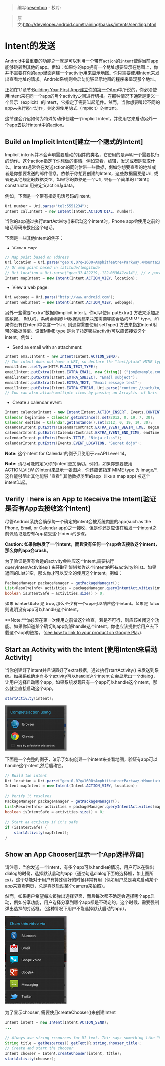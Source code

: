 > 编写:[kesenhoo](https://github.com/kesenhoo) - 校对:

> 原文:<http://developer.android.com/training/basics/intents/sending.html>

# Intent的发送
Android中最重要的功能之一就是可以利用一个带有`action`的`intent`使得当前app能够跳转到其他的app。例如：如果你的app拥有一个地址想要显示在地图上，你并不需要在你的app里面创建一个activity用来显示地图。你只需要使用Intent来发出查看地址的请求。Android系统则会启动能够显示地图的程序来呈现那个地址。

正如在1.1章节:[Building Your First App:建立你的第一个App](/basics/firstapp/index.html)中所说的，你必须使用intent来在同一个app的两个activity之间进行切换。在那种情况下通常是定义一个显示（explicit）的intent，它指定了需要叫起组件。然而，当你想要叫起不同的app来执行那个动作，则必须使用隐式（implicit）的intent。

这节课会介绍如何为特殊的动作创建一个implicit intent，并使用它来启动另外一个app去执行intent中的action。

## Build an Implicit Intent[建立一个隐式的Intent]
Implicit intents并不会声明需要启动的组件的类名，它使用的是声明一个需要执行的动作。这个action指定了你想做的事情，例如查看，编辑，发送或者是获取什么。Intents通常会在发送action的同时附带一些数据，例如你想要查看的地址或者是你想要发送的邮件信息。依赖于你想要创建的Intent，这些数据需要是Uri, 或者是其他规定的数据类型。如果你的数据是一个Uri, 会有一个简单的 Intent() constructor 用来定义action与data。

例如，下面是一个带有指定电话号码的intent。

```java
Uri number = Uri.parse("tel:5551234");
Intent callIntent = new Intent(Intent.ACTION_DIAL, number);
```

当你的app通过执行startActivity()来启动这个intent时，Phone app会使用之前的电话号码来拨出这个电话。

下面是一些其他intent的例子：

* View a map:

```java
// Map point based on address
Uri location = Uri.parse("geo:0,0?q=1600+Amphitheatre+Parkway,+Mountain+View,+California");
// Or map point based on latitude/longitude
// Uri location = Uri.parse("geo:37.422219,-122.08364?z=14"); // z param is zoom level
Intent mapIntent = new Intent(Intent.ACTION_VIEW, location);
```

* View a web page:

```java
Uri webpage = Uri.parse("http://www.android.com");
Intent webIntent = new Intent(Intent.ACTION_VIEW, webpage);
```

另外一些需要"extra"数据的implicit intent。你可以使用 putExtra() 方法来添加那些数据。
默认的，系统会根据Uri数据类型来决定需要哪些合适的MIME type。如果你没有在intent中包含一个Uri, 则通常需要使用 setType() 方法来指定intent附带的数据类型。设置MIME type 是为了指定哪些activity可以应该接受这个intent。例如：

* Send an email with an attachment:

```java
Intent emailIntent = new Intent(Intent.ACTION_SEND);
// The intent does not have a URI, so declare the "text/plain" MIME type
emailIntent.setType(HTTP.PLAIN_TEXT_TYPE);
emailIntent.putExtra(Intent.EXTRA_EMAIL, new String[] {"jon@example.com"}); // recipients
emailIntent.putExtra(Intent.EXTRA_SUBJECT, "Email subject");
emailIntent.putExtra(Intent.EXTRA_TEXT, "Email message text");
emailIntent.putExtra(Intent.EXTRA_STREAM, Uri.parse("content://path/to/email/attachment"));
// You can also attach multiple items by passing an ArrayList of Uris
```

* Create a calendar event:

```java
Intent calendarIntent = new Intent(Intent.ACTION_INSERT, Events.CONTENT_URI);
Calendar beginTime = Calendar.getInstance().set(2012, 0, 19, 7, 30);
Calendar endTime = Calendar.getInstance().set(2012, 0, 19, 10, 30);
calendarIntent.putExtra(CalendarContract.EXTRA_EVENT_BEGIN_TIME, beginTime.getTimeInMillis());
calendarIntent.putExtra(CalendarContract.EXTRA_EVENT_END_TIME, endTime.getTimeInMillis());
calendarIntent.putExtra(Events.TITLE, "Ninja class");
calendarIntent.putExtra(Events.EVENT_LOCATION, "Secret dojo");
```

**Note:** 这个intent for Calendar的例子只使用于>=API Level 14。

**Note:** 请尽可能的定义你的intent更加确切。例如，如果你想要使用ACTION_VIEW 的intent来显示一张图片，你还应该指定 MIME type 为 image/*.这样能够阻止其他能够 "查看" 其他数据类型的app（like a map app) 被这个intent叫起。

## Verify There is an App to Receive the Intent[验证是否有App去接收这个Intent]
尽管Android系统会确保每一个确定的intent会被系统内置的app(such as the Phone, Email, or Calendar app)之一接收，但是你还是应该在触发一个intent之前做验证是否有App接受这个intent的步骤。

**Caution: 如果你触发了一个intent，而且没有任何一个app会去接收这个intent，那么你的app会crash。**

为了验证是否有合适的activity会响应这个intent,需要执行 queryIntentActivities() 来获取到能够接收这个intent的所有activity的list。如果返回的List非空，那么你才可以安全的使用这个intent。例如：

```java
PackageManager packageManager = getPackageManager();
List<ResolveInfo> activities = packageManager.queryIntentActivities(intent, 0);
boolean isIntentSafe = activities.size() > 0;
```

如果 isIntentSafe 是 true, 那么至少有一个app可以响应这个intent。如果是 false则说明没有app可以handle这个intent。

**Note:**你必须在第一次使用之前做这个检查，若是不可行，则应该关闭这个功能。如果你知道某个确切的app能够handle这个intent，你也应该提供给用户去下载这个app的链接。（[see how to link to your product on Google Play](http://developer.android.com/distribute/googleplay/promote/linking.html)).

## Start an Activity with the Intent [使用Intent来启动Activity]
当你创建好了intent并且设置好了extra数据，通过执行startActivity() 来发送到系统。如果系统确定有多个activity可以handle这个intent,它会显示出一个dialog，让用户选择启动哪个app。如果系统发现只有一个app可以handle这个intent，那么就会直接启动这个app。

```java
startActivity(intent);
```

![intents-choice.png](intents-choice.png "Figure 1. Example of the selection dialog that appears when more than one app can handle an intent")

下面是一个完整的例子，演示了如何创建一个intent来查看地图，验证有app可以handle这个intent,然后启动它。

```java
// Build the intent
Uri location = Uri.parse("geo:0,0?q=1600+Amphitheatre+Parkway,+Mountain+View,+California");
Intent mapIntent = new Intent(Intent.ACTION_VIEW, location);

// Verify it resolves
PackageManager packageManager = getPackageManager();
List<ResolveInfo> activities = packageManager.queryIntentActivities(mapIntent, 0);
boolean isIntentSafe = activities.size() > 0;

// Start an activity if it's safe
if (isIntentSafe) {
    startActivity(mapIntent);
}
```

## Show an App Chooser[显示一个App选择界面]
请注意，当你发送一个intent，有多个app可以handle的情况，用户可以在弹出dialog的时候，选择默认启动的app（通过勾选dialog下面的选择框，如上图所示）。这个功能对于用户有特殊偏好的时候非常有用（例如用户总是喜欢启动某个app来查看网页，总是喜欢启动某个camera来拍照）。

然而，如果用户希望每次都弹出选择界面，而且每次都不确定会选择哪个app启动，例如分享功能，用户选择分享到哪个app都是不确定的，这个时候，需要强制弹出选择的对话框。（这种情况下用户不能选择默认启动的app）。

![intent-chooser.png](intent-chooser.png "Example of the chooser dialog that appears when you use createChooser() to ensure that the user is always shown a list of apps that respond to your intent.")

为了显示chooser, 需要使用createChooser()来创建Intent

```java
Intent intent = new Intent(Intent.ACTION_SEND);
...

// Always use string resources for UI text. This says something like "Share this photo with"
String title = getResources().getText(R.string.chooser_title);
// Create and start the chooser
Intent chooser = Intent.createChooser(intent, title);
startActivity(chooser);
```
